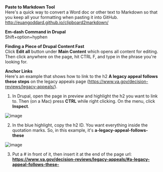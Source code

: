 **Paste to Markdown Tool**\
Here's a quick way to convert a Word doc or other text to Markdown so that you keep all your formatting when pasting it into GitHub.
<http://euangoddard.github.io/clipboard2markdown/>

**Em-dash Command in Drupal**\
Shift+option+hyphen

**Finding a Piece of Drupal Content Fast**\
Click **Edit all** button under **Main Content** which opens all content for editing. Then click anywhere on the page, hit CTRL F, and type in the phrase you're looking for.

**Anchor Links**\
Here's an example that shows how to link to the h2 **A legacy appeal follows these steps** on the legacy appeals page (https://www.va.gov/decision-reviews/legacy-appeals/). 

1. In Drupal, open the page in preview and highlight the h2 you want to link to. Then (on a Mac) press **CTRL** while right clicking. On the menu, click **Inspect**. 

![image](https://user-images.githubusercontent.com/53535663/113006257-343a3b80-9143-11eb-82a2-2b5f75758aa8.png)

2. In the blue highlight, copy the h2 ID. You want everything inside the quotation marks. So, in this example, it's **a-legacy-appeal-follows-these**

![image](https://user-images.githubusercontent.com/53535663/113005324-6008f180-9142-11eb-976c-6d59850c3b57.png)

3. Put a # in front of it, then insert it at the end of the page url:
**https://www.va.gov/decision-reviews/legacy-appeals/#a-legacy-appeal-follows-these-**

